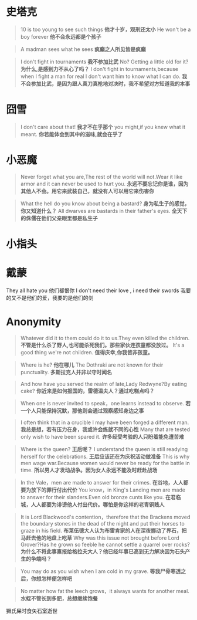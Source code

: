 
# 史塔克
>10 is too young to see such things
>**他才十岁，观刑还太小**
>He won't be a boy forever
>**他不会永远都是个孩子**

>A madman sees what he sees
>**疯癫之人所见皆是疯癫**

>I don't fight in tournaments
>**我不参加比武**
>No? Getting a little old for it?
>**为什么,是感到力不从心了吗？**
>I don't fight in tournaments,because when I fight a man for real I don't want him to know what I can do.
>**我不会参加比武，是因为跟人真刀真枪地对决时，我不希望对方知道我的本事**

# 囧雪
> I don't care about that!
> **我才不在乎那个**
> you might,if you knew what it meant.
> **你若能体会到其中的滋味,就会在乎了**

# 小恶魔
> Never forget what you are,The rest of the world will not.Wear it like armor and it can never be used to hurt you.
> **永远不要忘记你是谁，因为其他人不会。用它来武装自己，就没有人可以用它来伤害你**

> What the hell do you know about being a bastard?
> **身为私生子的感觉，你又知道什么？**
> All dwarves are bastards in their father's eyes.
> **全天下的侏儒在他们父亲眼里都是私生子**


# 小指头

# 戴蒙
They all hate you 他们都恨你
I don't need their love , i need their swords 我要的又不是他们的爱，我要的是他们的剑

# Anonymity
> Whatever did it to them could do it to us.They even killed the children.
> **不管是什么杀了野人,也可能杀死我们。那些家伙连孩童都没放过。**
> It's a good thing we're not children.
> **值得庆幸,你我皆非孩童。**

> Where is he?
> **他在哪儿**
> The Dothraki are not known for their punctuality.
> **多斯拉克人并非以守时闻名**

> And how have you served the realm of late,Lady Redwyne?By eating cake?
> **你近来是如何报国的，雷德温夫人？通过吃糕点吗？**

>When one is never invited to speak，one learns instead to observe.
>**若一个人只能保持沉默，那他则会通过观察感知身边之事**

>I often think that in a crucible I may have been forged a different man.
>**我总是想，若有压力在身，我或许会练就不同的心性**
>Many that are tested only wish to have been spared it.
>**许多经受考验的人只盼着能免遭苦难**

>Where is the queen?
>**王后呢？**
>I understand the queen is still readying herself for the celebrations.
>**王后应该还在为庆祝活动做准备**
>This is why men wage war.Because women would never be ready for the battle in time.
>**所以男人才发动战争。因为女人永远不能及时赶赴战场**

>In the Vale，men are made to answer for their crimes.
>**在谷地，人人都要为放下的罪行付出代价**
>You know，in King's Landing men are made to answer for their slanders.Even old bronze cunts like you.
>**在君临城，人人都要为诽谤他人付出代价。哪怕是你这样的老青铜贱人**

>It is Lord Blackwood's contention，therefore that the Brackens moved the boundary stones in the dead of the night and put their horses to graze in his field.
>**布莱伍德大人认为布雷肯家的人在深夜挪动了界石，把马赶去他的地盘上吃草**
>Why was this issue not brought before Lord Grover?Has he grown so feeble he cannot settle a quarrel over rocks?
>**为什么不将此事禀报给格拉夫大人？他已经年事已高到无力解决因为石头产生的争端吗？**

>You may do as you wish when I am cold in my grave.
>**等我尸骨寒透之后，你想怎样便怎样吧**

>No matter how fat the leech grows，it always wants for another meal.
>**水蛭不管长到多肥，总想继续饱餐**

狮氏屎时食矢石室逝世




